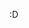 :D
<!---
Rouvii/Rouvii is a ✨ special ✨ repository because its `README.md` (this file) appears on your GitHub profile.
You can click the Preview link to take a look at your changes.
--->

